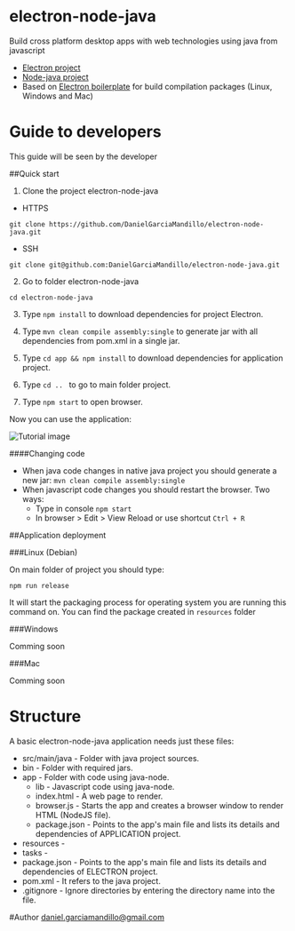 # electron-node-java

Build cross platform desktop apps with web technologies using java from javascript

- [Electron project]
- [Node-java project]
- Based on [Electron boilerplate] for build compilation packages (Linux, Windows and Mac)

# Guide to developers 

This guide will be seen by the developer

##Quick start

1) Clone the project electron-node-java

* HTTPS

```git clone https://github.com/DanielGarciaMandillo/electron-node-java.git```

* SSH

```git clone git@github.com:DanielGarciaMandillo/electron-node-java.git```

2) Go to folder electron-node-java

```cd electron-node-java```

3) Type ```npm install``` to download dependencies for project Electron.

4) Type ```mvn clean compile assembly:single``` to generate jar with all dependencies from pom.xml in a single jar.

5) Type ```cd app && npm install``` to download dependencies for application project.

6) Type ```cd .. ``` to go to main folder project.

7) Type ```npm start``` to open browser.

Now you can use the application:

![Tutorial image][image-tutorial]

####Changing code

- When java code changes in native java project you should generate a new jar: ```mvn clean compile assembly:single```
- When javascript code changes you should restart the browser. Two ways:
	* Type in console ```npm start```
	* In browser > Edit > View Reload or use shortcut ```Ctrl + R```


##Application deployment

###Linux (Debian)

On main folder of project you should type:

```npm run release```

It will start the packaging process for operating system you are running this command on. You can find the package created in ```resources``` folder

###Windows

Comming soon

###Mac

Comming soon


# Structure

A basic electron-node-java application needs just these files:

* src/main/java - Folder with java project sources.
* bin - Folder with required jars.
* app - Folder with code using java-node.
	* lib - Javascript code using java-node.
	* index.html - A web page to render.
	* browser.js - Starts the app and creates a browser window to render HTML (NodeJS file).
	* package.json - Points to the app's main file and lists its details and dependencies of APPLICATION project.
* resources - 
* tasks - 
* package.json - Points to the app's main file and lists its details and dependencies of ELECTRON project.
* pom.xml - It refers to the java project.
* .gitignore - Ignore directories by entering the directory name into the file.


#Author
daniel.garciamandillo@gmail.com

[electron docs]: https://github.com/atom/electron/blob/master/docs/tutorial/using-native-node-modules.md
[Electron project]: https://github.com/mafintosh/electron-prebuilt
[Electron boilerplate]: https://github.com/szwacz/electron-boilerplate
[Node-java project]: https://github.com/joeferner/node-java
[image-tutorial]: https://github.com/DanielGarciaMandillo/electron-node-java/blob/master/app/img/tutorial.png "Tutorial image"
